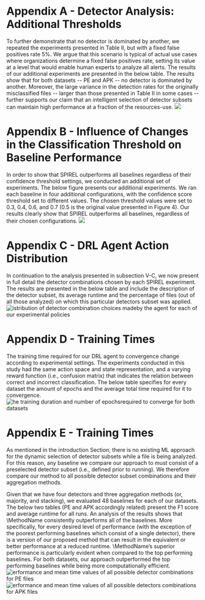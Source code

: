 # Appendix A - Detector Analysis: Additional Thresholds
To further demonstrate that no detector is dominated by another, we repeated the experiments presented in Table II, but with a fixed false positives rate 5\%. 
We argue that this scenario is typical of actual use cases where organizations determine a fixed false positives rate, setting its value at a level that would enable human experts to analyze all alerts.
The results of our additional experiments are presented in the below table. 
The results show that for both datasets -- PE and APK -- no detector is dominated by another. 
Moreover, the large variance in the detection rates for the originally misclassified files -- larger than those presented in Table II in some cases -- further supports our claim that an intelligent selection of detector subsets can maintain high performance at a fraction of the resources-use.
![](https://user-images.githubusercontent.com/45119337/95994553-1e58e880-0e39-11eb-8716-8693b1d0a954.jpg)

# Appendix B - Influence of Changes in the Classification Threshold on Baseline Performance
In order to show that SPIREL outperforms all baselines regardless of their confidence threshold settings, we conducted an additional set of experiments. The below figure presents our additional experiments. We ran each baseline in four additional configurations, with the confidence score threshold set to different values. The chosen threshold values were set to 0.3, 0.4, 0.6, and 0.7 (0.5 is the original value presented in Figure 4). Our results clearly show that SPIREL outperforms all baselines, regardless of their chosen configurations.
![](https://user-images.githubusercontent.com/45119337/95996170-0c784500-0e3b-11eb-85b7-01bb88f8ccc5.png)

# Appendix C -  DRL Agent Action Distribution
In continuation to the analysis presented in subsection V-C, we now present in full detail the detector combinations chosen by each SPIREL experiment. The results are presented in 
the below table and include the description of the detector subset, its average runtime and the percentage of files (out of all those analyzed) on which this particular detectors subset was applied.
![istribution of detector combination choices madeby the agent for each of our experimental policies](https://user-images.githubusercontent.com/45119337/95997405-6cbbb680-0e3c-11eb-95f7-2e71e6f92f6d.jpg)

# Appendix D - Training Times
The training time required for our DRL agent to convergence change according to experimental settings. The experiments conducted in this study had the same action space and state representation, and a varying reward function (i.e., confusion matrix) that indicates the relation between correct and incorrect classification. The below table specifies for every dataset the amount of epochs and the average total time required for it to convergence. 
![he  training  duration  and  number  of  epochsrequired to converge for both datasets](https://user-images.githubusercontent.com/45119337/95997919-f9667480-0e3c-11eb-81de-63d53cf8e381.jpg)

# Appendix E - Training Times
As mentioned in the introduction Section, there is no existing ML approach for the dynamic selection of detector subsets while a file is being analyzed. 
For this reason, any baseline we compare our approach to must consist of a preselected detector subset (i.e., defined prior to running). 
We therefore compare our method to all possible detector subset combinations and their aggregation methods. 

Given that we have four detectors and three aggregation methods (or, majority, and stacking), we evaluated 48 baselines for each of our datasets.
The below two tables (PE and APK accordingly related) present the F1 score and average runtime for all runs. 
An analysis of the results shows that \MethodName consistently outperforms all of the baselines. 
More specifically, for every desired level of performance (with the exception of the poorest performing baselines which consist of a single detector), there is a version of our proposed method that can result in the equivalent or better performance at a reduced runtime. 
\MethodName’s superior performance is particularly evident when compared to the top performing baselines. 
For both datasets, our approach outperformed the top performing baselines while being more computationally efficient.
![erformance and mean time values of all possible detector combinations for PE files](https://user-images.githubusercontent.com/45119337/95998576-accf6900-0e3d-11eb-89d0-12fc88739771.jpg)
![erformance  and  mean  time  values  of  all  possible  detectors  combinations  for  APK  files](https://user-images.githubusercontent.com/45119337/95998928-0df73c80-0e3e-11eb-817c-98f1f3f3791d.jpg)
